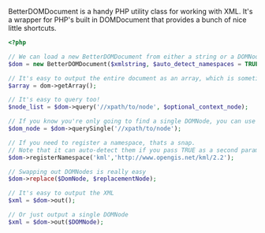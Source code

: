 BetterDOMDocument is a handy PHP utility class for working with XML. It's a wrapper for PHP's built in DOMDocument that provides a bunch of nice little shortcuts. 

```php
<?php

// We can load a new BetterDOMDocument from either a string or a DOMNode object
$dom = new BetterDOMDocument($xmlstring, $auto_detect_namespaces = TRUE);

// It's easy to output the entire document as an array, which is sometimes easier to work with in PHP
$array = dom->getArray();

// It's easy to query too!
$node_list = $dom->query('//xpath/to/node', $optional_context_node);

// If you know you're only going to find a single DOMNode, you can use a querySingle
$dom_node = $dom->querySingle('//xpath/to/node');

// If you need to register a namespace, thats a snap.
// Note that it can auto-detect them if you pass TRUE as a second parameter to the constructor.
$dom->registerNamespace('kml','http://www.opengis.net/kml/2.2');

// Swapping out DOMNodes is really easy
$dom->replace($DomNode, $replacementNode);

// It's easy to output the XML
$xml = $dom->out();

// Or just output a single DOMNode
$xml = $dom->out($DOMNode);
